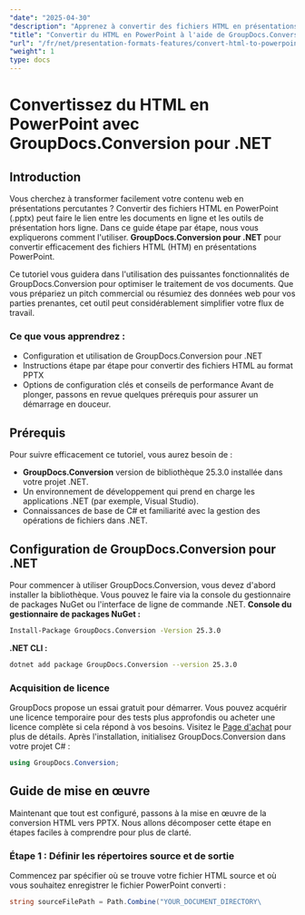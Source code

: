 ```yaml
---
"date": "2025-04-30"
"description": "Apprenez à convertir des fichiers HTML en présentations PowerPoint attrayantes grâce à GroupDocs.Conversion pour .NET. Suivez ce guide étape par étape pour optimiser votre flux de travail de traitement de documents."
"title": "Convertir du HTML en PowerPoint à l'aide de GroupDocs.Conversion pour .NET &#58; un guide étape par étape"
"url": "/fr/net/presentation-formats-features/convert-html-to-powerpoint-groupdocs-dotnet/"
"weight": 1
type: docs
---
```

# Convertissez du HTML en PowerPoint avec GroupDocs.Conversion pour .NET

## Introduction
Vous cherchez à transformer facilement votre contenu web en présentations percutantes ? Convertir des fichiers HTML en PowerPoint (.pptx) peut faire le lien entre les documents en ligne et les outils de présentation hors ligne. Dans ce guide étape par étape, nous vous expliquerons comment l'utiliser. **GroupDocs.Conversion pour .NET** pour convertir efficacement des fichiers HTML (HTM) en présentations PowerPoint.

Ce tutoriel vous guidera dans l'utilisation des puissantes fonctionnalités de GroupDocs.Conversion pour optimiser le traitement de vos documents. Que vous prépariez un pitch commercial ou résumiez des données web pour vos parties prenantes, cet outil peut considérablement simplifier votre flux de travail.

### Ce que vous apprendrez :
- Configuration et utilisation de GroupDocs.Conversion pour .NET
- Instructions étape par étape pour convertir des fichiers HTML au format PPTX
- Options de configuration clés et conseils de performance
Avant de plonger, passons en revue quelques prérequis pour assurer un démarrage en douceur.
## Prérequis
Pour suivre efficacement ce tutoriel, vous aurez besoin de :
- **GroupDocs.Conversion** version de bibliothèque 25.3.0 installée dans votre projet .NET.
- Un environnement de développement qui prend en charge les applications .NET (par exemple, Visual Studio).
- Connaissances de base de C# et familiarité avec la gestion des opérations de fichiers dans .NET.
## Configuration de GroupDocs.Conversion pour .NET
Pour commencer à utiliser GroupDocs.Conversion, vous devez d'abord installer la bibliothèque. Vous pouvez le faire via la console du gestionnaire de packages NuGet ou l'interface de ligne de commande .NET.
**Console du gestionnaire de packages NuGet :**
```bash
Install-Package GroupDocs.Conversion -Version 25.3.0
```
**\.NET CLI :**
```bash
dotnet add package GroupDocs.Conversion --version 25.3.0
```
### Acquisition de licence
GroupDocs propose un essai gratuit pour démarrer. Vous pouvez acquérir une licence temporaire pour des tests plus approfondis ou acheter une licence complète si cela répond à vos besoins. Visitez le [Page d'achat](https://purchase.groupdocs.com/buy) pour plus de détails.
Après l'installation, initialisez GroupDocs.Conversion dans votre projet C# :
```csharp
using GroupDocs.Conversion;
```
## Guide de mise en œuvre
Maintenant que tout est configuré, passons à la mise en œuvre de la conversion HTML vers PPTX. Nous allons décomposer cette étape en étapes faciles à comprendre pour plus de clarté.
### Étape 1 : Définir les répertoires source et de sortie
Commencez par spécifier où se trouve votre fichier HTML source et où vous souhaitez enregistrer le fichier PowerPoint converti :
```csharp
string sourceFilePath = Path.Combine("YOUR_DOCUMENT_DIRECTORY\